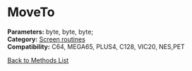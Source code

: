 # MoveTo

**Parameters:** byte, byte, byte;  
**Category:** [Screen routines](../categories/screen_routines.md)  
**Compatibility:** C64, MEGA65, PLUS4, C128, VIC20, NES,PET  


[Back to Methods List](../../SUMMARY.md)
